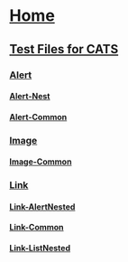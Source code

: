 
# [Home](index.md)
## [Test Files for CATS]()
### [Alert]()
#### [Alert-Nest](APEX_Test/Alert-cases/Alert_Nested.md)
#### [Alert-Common](APEX_Test/Alert-cases/Alert_Common.md)
### [Image]()
#### [Image-Common](APEX_Test/Image-Cases/Image_Common.md)
### [Link]()
#### [Link-AlertNested](APEX_Test/Link-Cases/Link_AlertNested.md)
#### [Link-Common](APEX_Test/Link-Cases/Link_Common.md)
#### [Link-ListNested](APEX_Test/Link-Cases/Link_ListNested.md)
